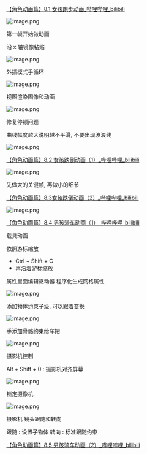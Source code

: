 [【角色动画篇】8.1 女孩跑步动画_哔哩哔哩_bilibili](https://www.bilibili.com/video/BV11H4y1P7RV?vd_source=ebf06d572d5366b5ef7bc5032fefb08d&spm_id_from=333.788.player.switch&p=73)

![image.png](https://image-1253155090.cos.ap-nanjing.myqcloud.com/202411111720399.png)

第一帧开始做动画

沿 x 轴镜像粘贴

![image.png](https://image-1253155090.cos.ap-nanjing.myqcloud.com/202411111742297.png)

外插模式手循环

![image.png](https://image-1253155090.cos.ap-nanjing.myqcloud.com/202411111752876.png)

视图渲染图像和动画

![image.png](https://image-1253155090.cos.ap-nanjing.myqcloud.com/202411111800712.png)

修复停顿问题

曲线幅度越大说明越不平滑, 不要出现波浪线

![image.png](https://image-1253155090.cos.ap-nanjing.myqcloud.com/202411111806597.png)

[【角色动画篇】8.2 女孩跌倒动画（1）_哔哩哔哩_bilibili](https://www.bilibili.com/video/BV11H4y1P7RV?vd_source=ebf06d572d5366b5ef7bc5032fefb08d&spm_id_from=333.788.player.switch&p=74)

![image.png](https://image-1253155090.cos.ap-nanjing.myqcloud.com/202411111833830.png)

先做大的关键帧, 再做小的细节

[【角色动画篇】8.3女孩跌倒动画（2）_哔哩哔哩_bilibili](https://www.bilibili.com/video/BV11H4y1P7RV?vd_source=ebf06d572d5366b5ef7bc5032fefb08d&spm_id_from=333.788.videopod.episodes&p=75)

![image.png](https://image-1253155090.cos.ap-nanjing.myqcloud.com/202411120904987.png)

[【角色动画篇】8.4 男孩骑车动画（1）_哔哩哔哩_bilibili](https://www.bilibili.com/video/BV11H4y1P7RV?vd_source=ebf06d572d5366b5ef7bc5032fefb08d&spm_id_from=333.788.player.switch&p=76)

载具动画

依照游标缩放

- Ctrl + Shift + C
- 再沿着游标缩放

属性里面编辑驱动器
程序化生成网格属性

![image.png](https://image-1253155090.cos.ap-nanjing.myqcloud.com/202411120915821.png)

添加物体约束子级, 可以跟着变换

![image.png](https://image-1253155090.cos.ap-nanjing.myqcloud.com/202411120916577.png)

手添加骨骼约束给车把

![image.png](https://image-1253155090.cos.ap-nanjing.myqcloud.com/202411120922813.png)

摄影机控制

Alt + Shift + 0 : 摄影机对齐屏幕

![image.png](https://image-1253155090.cos.ap-nanjing.myqcloud.com/202411120925896.png)

锁定摄像机

![image.png](https://image-1253155090.cos.ap-nanjing.myqcloud.com/202411120926560.png)

摄影机 镜头跟随和转向

跟随 : 设置子物体
转向 : 标准跟随约束

[【角色动画篇】8.5 男孩骑车动画（2）_哔哩哔哩_bilibili](https://www.bilibili.com/video/BV11H4y1P7RV?vd_source=ebf06d572d5366b5ef7bc5032fefb08d&spm_id_from=333.788.player.switch&p=77)


